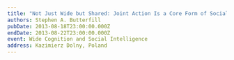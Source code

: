 ```yaml
---
title: "Not Just Wide but Shared: Joint Action Is a Core Form of Social Intelligence"
authors: Stephen A. Butterfill
pubDate: 2013-08-18T23:00:00.000Z
endDate: 2013-08-22T23:00:00.000Z
event: Wide Cognition and Social Intelligence
address: Kazimierz Dolny, Poland
---
```


